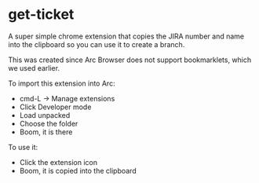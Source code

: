 # get-ticket
A super simple chrome extension that copies the JIRA number and name into the clipboard so you can use it to create a branch.

This was created since Arc Browser does not support bookmarklets, which we used earlier. 

To import this extension into Arc:
- cmd-L -> Manage extensions
- Click Developer mode
- Load unpacked
- Choose the folder
- Boom, it is there

To use it:
- Click the extension icon
- Boom, it is copied into the clipboard
